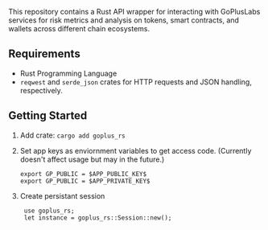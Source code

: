 This repository contains a Rust API wrapper for interacting with GoPlusLabs services for risk metrics and analysis on tokens, smart contracts, and wallets across different chain ecosystems. 

## Requirements

- Rust Programming Language
- `reqwest` and `serde_json` crates for HTTP requests and JSON handling, respectively.
<!-- - Environment variables `GP_PUBLIC` and `GP_SECRET` must be set with your application keys. -->

## Getting Started

1. Add crate: `cargo add goplus_rs`

2. Set app keys as enviornment variables to get access code. (Currently doesn't affect usage but may in the future.)

    ```
    export GP_PUBLIC = $APP_PUBLIC_KEY$
    export GP_PUBLIC = $APP_PRIVATE_KEY$
    ```

3. Create persistant session
   ```
    use goplus_rs;
    let instance = goplus_rs::Session::new();
   ```



<!-- 
## API Methods

- **get_access_token()** 
    
    Retrieves an idenitifying session token
- supported_chains(): 
  
    Retrieves supported ecosystem chains.
- token_risk(chain_id, addr): 

    Fetches token risk data.
- address_risk(addr, chain_id): 
  
    Risk information and suspicious activity for an address.
- approval_security_v1(addr, chain_id): 
  
    Security approval risk information
- approval_security_v2(): 
    
    todo!()
- abi_decode( chain_id, data, ..): 
  
    Decode ABI data for contract interaction mappings
- nft_risk(chain_id, contract_addr, ..): 
    
    Risk metrics for a given nft contract
- dapp_risk_by_url(dapp_url): 
  
    TODO. App fails to be found.
- phishing_site_risk(site_url): 
  
    Analyzes phishing risks for a given site URL.
- rug_pull_risk(chain_id, contract_addr): 
    
      Assesses the risk of a rug pull for a contract. -->


